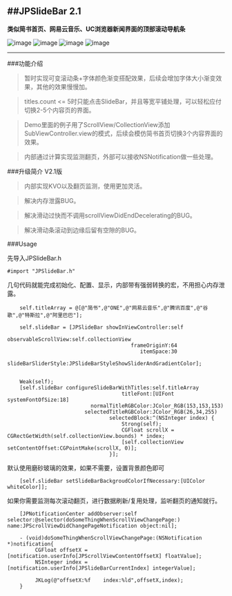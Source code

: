 
##JPSlideBar 2.1
----
**类似简书首页、网易云音乐、UC浏览器新闻界面的顶部滚动导航条**

![image](https://github.com/XiFengLang/JPSlideBar/raw/master/JPSlideBar/ExamplerImages/JPSlideBarGif01.gif)
![image](https://github.com/XiFengLang/JPSlideBar/raw/master/JPSlideBar/ExamplerImages/JPSlideBarGif02.gif)
![image](https://github.com/XiFengLang/JPSlideBar/raw/master/JPSlideBar/ExamplerImages/JPSlideBarGif03.gif)
![image](https://github.com/XiFengLang/JPSlideBar/raw/master/JPSlideBar/ExamplerImages/JPSlideBarGif04.gif)

----

###功能介绍
>暂时实现可变滚动条+字体颜色渐变搭配效果，后续会增加字体大小渐变效果，其他的效果慢慢加。

>titles.count <= 5时只能点击SlideBar，并且等宽平铺处理，可以轻松应付切换2-5个内容页的界面。

>Demo里面的例子用了ScrollView/CollectionView添加SubViewController.view的模式，后续会模仿简书首页切换3个内容界面的效果。

>内部通过计算实现监测翻页，外部可以接收NSNotification做一些处理。

###升级简介
V2.1版
>内部实现KVO以及翻页监测，使用更加灵活。

>解决内存泄露BUG。

>解决滑动过快而不调用scrollViewDidEndDecelerating的BUG。

>解决滑动条滚动到边缘后留有空隙的BUG。

###Usage

先导入JPSlideBar.h
```Object-C
#import "JPSlideBar.h"
```

几句代码就能完成初始化、配置、显示，内部带有强弱转换的宏，不用担心内存泄露。
```Object-C
    self.titleArray = @[@"简书",@"ONE",@"网易云音乐",@"腾讯百度",@"谷歌",@"特斯拉",@"阿里巴巴"];

    self.slideBar = [JPSlideBar showInViewController:self
                                observableScrollView:self.collectionView
                                        frameOriginY:64
                                           itemSpace:30
                                 slideBarSliderStyle:JPSlideBarStyleShowSliderAndGradientColor];
    
    
    Weak(self);
    [self.slideBar configureSlideBarWithTitles:self.titleArray
                                     titleFont:[UIFont systemFontOfSize:18]
                           normalTitleRGBColor:JColor_RGB(153,153,153)
                         selectedTitleRGBColor:JColor_RGB(26,34,255)
                                 selectedBlock:^(NSInteger index) {
                                     Strong(self);
                                     CGFloat scrollX = CGRectGetWidth(self.collectionView.bounds) * index;
                                     [self.collectionView setContentOffset:CGPointMake(scrollX, 0)];
                                 }];
```

默认使用磨砂玻璃的效果，如果不需要，设置背景颜色即可
```Object-C
    [self.slideBar setSlideBarBackgroudColorIfNecessary:[UIColor whiteColor]];
```

如果你需要监测每次滚动翻页，进行数据刷新/复用处理，监听翻页的通知就行。
```Object-C
    [JPNotificationCenter addObserver:self selector:@selector(doSomeThingWhenScrollViewChangePage:) name:JPScrollViewDidChangePageNotification object:nil];
    
    - (void)doSomeThingWhenScrollViewChangePage:(NSNotification *)notification{
         CGFloat offsetX = [notification.userInfo[JPScrollViewContentOffsetX] floatValue];
         NSInteger index = [notification.userInfo[JPSlideBarCurrentIndex] integerValue];
    
         JKLog(@"offsetX:%f    index:%ld",offsetX,index);
    }
```


```Object-C
```

